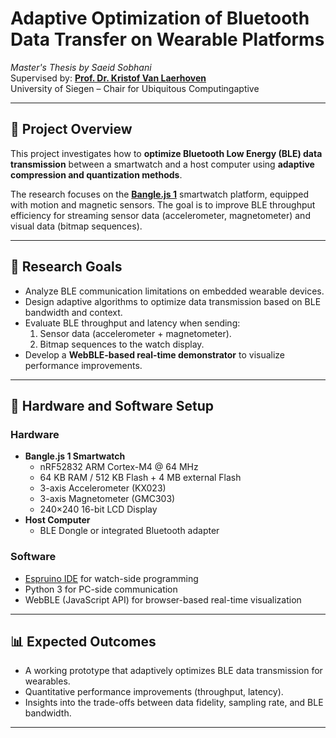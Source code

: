 # Adaptive Optimization of Bluetooth Data Transfer on Wearable Platforms  
*Master's Thesis by Saeid Sobhani*  
Supervised by: **[Prof. Dr. Kristof Van Laerhoven](https://ubi29.informatik.uni-siegen.de/usi/team_kvl.html)**  
University of Siegen – Chair for Ubiquitous Computingaptive 

---

## 🎯 Project Overview  
This project investigates how to **optimize Bluetooth Low Energy (BLE) data transmission** between a smartwatch and a host computer using **adaptive compression and quantization methods**.  

The research focuses on the **[Bangle.js 1](https://www.espruino.com/Bangle.js)** smartwatch platform, equipped with motion and magnetic sensors. The goal is to improve BLE throughput efficiency for streaming sensor data (accelerometer, magnetometer) and visual data (bitmap sequences).

---

## 🧠 Research Goals  
- Analyze BLE communication limitations on embedded wearable devices.  
- Design adaptive algorithms to optimize data transmission based on BLE bandwidth and context.  
- Evaluate BLE throughput and latency when sending:  
  1. Sensor data (accelerometer + magnetometer).  
  2. Bitmap sequences to the watch display.  
- Develop a **WebBLE-based real-time demonstrator** to visualize performance improvements.  

---

## 🧩 Hardware and Software Setup  

### **Hardware**
- **Bangle.js 1 Smartwatch**
  - nRF52832 ARM Cortex-M4 @ 64 MHz  
  - 64 KB RAM / 512 KB Flash + 4 MB external Flash  
  - 3-axis Accelerometer (KX023)
  - 3-axis Magnetometer  (GMC303)
  - 240×240 16-bit LCD Display  
- **Host Computer**
  - BLE Dongle or integrated Bluetooth adapter  

### **Software**
- [Espruino IDE](https://www.espruino.com/ide/) for watch-side programming  
- Python 3 for PC-side communication  
- WebBLE (JavaScript API) for browser-based real-time visualization  

---

## 📊 Expected Outcomes  
- A working prototype that adaptively optimizes BLE data transmission for wearables.  
- Quantitative performance improvements (throughput, latency).  
- Insights into the trade-offs between data fidelity, sampling rate, and BLE bandwidth.  

---


